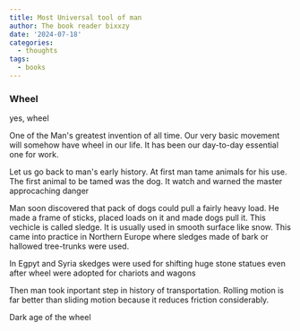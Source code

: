 ```yaml
---
title: Most Universal tool of man
author: The book reader bixxzy
date: '2024-07-18'
categories:
  - thoughts
tags:
  - books
---
```


### Wheel

yes, wheel

One of the Man's greatest invention of all time. Our very basic movement will somehow have wheel in our life. It has been our day-to-day essential one for work.

Let us go back to man's early history. At first man tame animals for his use. The first animal to be tamed was the dog. It watch and warned the master approcaching danger

Man soon discovered that pack of dogs could pull a fairly heavy load. He made a frame of sticks, placed loads on it and made dogs pull it. This vechicle is called sledge. It is usually used in smooth surface like snow. This came into practice in Northern Europe where sledges made of bark or hallowed tree-trunks were used. 

In Egpyt and Syria skedges were used for shifting huge stone statues even after wheel were adopted for chariots and wagons

Then man took inportant step in history of transportation. Rolling motion is far better than sliding motion because it reduces friction considerably. 

Dark age of the wheel